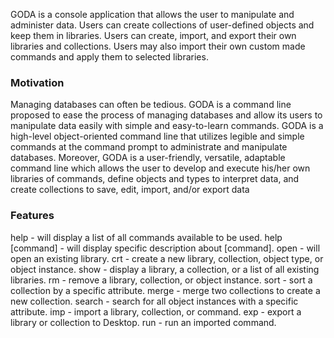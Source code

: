 GODA is a console application that allows the user to manipulate and administer data. Users can create collections of user-defined objects and keep them in libraries. Users can create, import, and export their own libraries and collections. Users may also import their own custom made commands and apply them to selected libraries.

### Motivation

Managing databases can often be tedious. GODA is a command line proposed to ease the process of managing databases and allow its users to manipulate data easily with simple and easy-to-learn commands. GODA is a high-level object-oriented command line that utilizes legible and simple commands at the command prompt to administrate and manipulate databases. Moreover, GODA is a user-friendly, versatile, adaptable command line which allows the user to develop and execute his/her own libraries of commands, define objects and types to interpret data, and create collections to save, edit, import, and/or export data

### Features

help - will display a list of all commands available to be used.
help [command] - will display specific description about [command].
open - will open an existing library.
crt - create a new library, collection, object type, or object instance.
show - display a library, a collection, or a list of all existing libraries.
rm - remove a library, collection, or object instance.
sort - sort a collection by a specific attribute.
merge - merge two collections to create a new collection.
search - search for all object instances with a specific attribute.
imp - import a library, collection, or command.
exp - export a library or collection to Desktop.
run - run an imported command.
